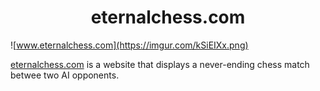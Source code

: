 <h1 align="center">eternalchess.com</h1>

![www.eternalchess.com](https://imgur.com/kSiEIXx.png)

[eternalchess.com](www.eternalchess.com) is a website that displays a never-ending chess match betwee two AI opponents.
